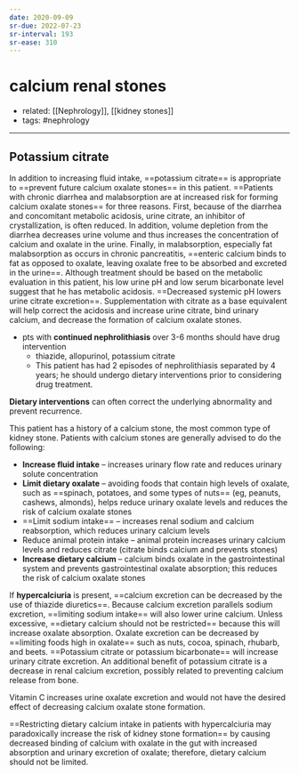 ```yaml
---
date: 2020-09-09
sr-due: 2022-07-23
sr-interval: 193
sr-ease: 310
---
```


# calcium renal stones

- related: [[Nephrology]], [[kidney stones]]
- tags: #nephrology
---

## Potassium citrate

In addition to increasing fluid intake, ==potassium citrate== is appropriate to ==prevent future calcium oxalate stones== in this patient. ==Patients with chronic diarrhea and malabsorption are at increased risk for forming calcium oxalate stones== for three reasons. First, because of the diarrhea and concomitant metabolic acidosis, urine citrate, an inhibitor of crystallization, is often reduced. In addition, volume depletion from the diarrhea decreases urine volume and thus increases the concentration of calcium and oxalate in the urine. Finally, in malabsorption, especially fat malabsorption as occurs in chronic pancreatitis, ==enteric calcium binds to fat as opposed to oxalate, leaving oxalate free to be absorbed and excreted in the urine==. Although treatment should be based on the metabolic evaluation in this patient, his low urine pH and low serum bicarbonate level suggest that he has metabolic acidosis. ==Decreased systemic pH lowers urine citrate excretion==. Supplementation with citrate as a base equivalent will help correct the acidosis and increase urine citrate, bind urinary calcium, and decrease the formation of calcium oxalate stones.

- pts with **continued nephrolithiasis** over 3-6 months should have drug intervention
	- thiazide, allopurinol, potassium citrate
	- This patient has had 2 episodes of nephrolithiasis separated by 4 years; he should undergo dietary interventions prior to considering drug treatment.

**Dietary interventions** can often correct the underlying abnormality and prevent recurrence.

This patient has a history of a calcium stone, the most common type of kidney stone.  Patients with calcium stones are generally advised to do the following:

- **Increase fluid intake** – increases urinary flow rate and reduces urinary solute concentration
- **Limit dietary oxalate** – avoiding foods that contain high levels of oxalate, such as ==spinach, potatoes, and some types of nuts== (eg, peanuts, cashews, almonds), helps reduce urinary oxalate levels and reduces the risk of calcium oxalate stones
- ==Limit sodium intake== – increases renal sodium and calcium reabsorption, which reduces urinary calcium levels
- Reduce animal protein intake – animal protein increases urinary calcium levels and reduces citrate (citrate binds calcium and prevents stones)
- **Increase dietary calcium** – calcium binds oxalate in the gastrointestinal system and prevents gastrointestinal oxalate absorption; this reduces the risk of calcium oxalate stones

If **hypercalciuria** is present, ==calcium excretion can be decreased by the use of thiazide diuretics==. Because calcium excretion parallels sodium excretion, ==limiting sodium intake== will also lower urine calcium. Unless excessive, ==dietary calcium should not be restricted== because this will increase oxalate absorption. Oxalate excretion can be decreased by ==limiting foods high in oxalate== such as nuts, cocoa, spinach, rhubarb, and beets. ==Potassium citrate or potassium bicarbonate== will increase urinary citrate excretion. An additional benefit of potassium citrate is a decrease in renal calcium excretion, possibly related to preventing calcium release from bone.

Vitamin C increases urine oxalate excretion and would not have the desired effect of decreasing calcium oxalate stone formation.

==Restricting dietary calcium intake in patients with hypercalciuria may paradoxically increase the risk of kidney stone formation== by causing decreased binding of calcium with oxalate in the gut with increased absorption and urinary excretion of oxalate; therefore, dietary calcium should not be limited.
